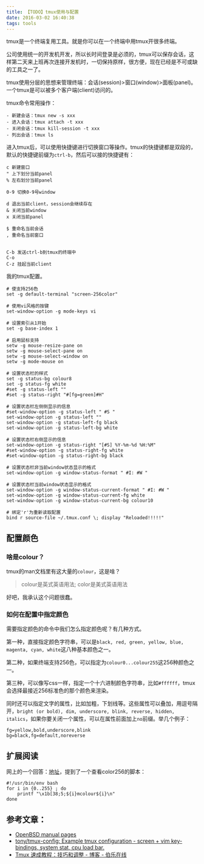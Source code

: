 ```yaml
---
title: 【TODO】tmux使用与配置
date: 2016-03-02 16:40:38
tags: tools
---
```


tmux是一个终端复用工具。就是你可以在一个终端中用tmux开很多终端。

公司使用统一的开发机开发，所以长时间登录是必须的，tmux可以保存会话，这样第二天来上班再次连接开发机时，一切保持原样，很方便，现在已经是不可或缺的工具之一了。

tmux使用分层的思想来管理终端：会话(session)>窗口(window)>面板(panel)。一个tmux是可以被多个客户端(client)访问的。

tmux命令常用操作：

```
- 新建会话：tmux new -s xxx
- 进入会话：tmux attach -t xxx
- 关闭会话：tmux kill-session -t xxx
- 列出会话：tmux ls
```

进入tmux后，可以使用快捷键进行切换窗口等操作。tmux的快捷键都是双段的，默认的快捷键前缀为`ctrl-b`，然后可以接的快捷键有：

```
c 新建窗口
" 上下划分当前panel
% 左右划分当前panel

0-9 切换0-9号window

d 退出当前client，session会继续存在
& 关闭当前window
x 关闭当前panel

$ 重命名当前会话
, 重命名当前窗口


C-b 发送ctrl-b到tmux的终端中
C-o
C-z 挂起当前client

```



我的tmux配置。

```
# 使支持256色
set -g default-terminal "screen-256color"

# 使用vi风格的按键
set-window-option -g mode-keys vi

# 设置索引从1开始
set -g base-index 1

# 启用鼠标支持
setw -g mouse-resize-pane on
setw -g mouse-select-pane on
setw -g mouse-select-window on
setw -g mode-mouse on

# 设置状态栏的样式
set -g status-bg colour8
set -g status-fg white
#set -g status-left ""
#set -g status-right "#[fg=green]#H"

# 设置状态栏左侧侧显示的信息
#set-window-option -g status-left " #S "
set-window-option -g status-left ""
set-window-option -g status-left-fg black
set-window-option -g status-left-bg white

# 设置状态栏右侧显示的信息
set-window-option -g status-right "[#S] %Y-%m-%d %H:%M"
#set-window-option -g status-right-fg white
#set-window-option -g status-right-bg black

# 设置状态栏非当前window状态显示的格式
set-window-option -g window-status-format " #I: #W "

# 设置状态栏当前window状态显示的格式
set-window-option -g window-status-current-format " #I: #W "
set-window-option -g window-status-current-fg white
set-window-option -g window-status-current-bg colour10

# 绑定'r'为重新读取配置
bind r source-file ~/.tmux.conf \; display "Reloaded!!!!!"
```

## 配置颜色
### 啥是colour？
tmux的man文档里有这大量的`colour`，这是啥？

> colour是英式英语用法; color是美式英语用法

好吧，我承认这个问题很蠢。

### 如何在配置中指定颜色
需要指定颜色的命令中我们怎么指定颜色呢？有几种方式。

第一种，直接指定颜色字符串，可以是`black, red, green, yellow, blue, magenta, cyan, white`这八种基本颜色之一。

第二种，如果终端支持256色，可以指定为`colour0...colour255`这256种颜色之一。

第三种，可以像写css一样，指定一个十六进制颜色字符串，比如`#ffffff`，tmux会选择最接近256标准色的那个颜色来渲染。

同时还可以指定文字的属性，比如加粗，下划线等。这些属性可以叠加，用逗号隔开，`bright (or bold), dim, underscore, blink, reverse, hidden, italics`，如果你要关闭一个属性，可以在属性前面加上`no`前缀。举几个例子：

```
fg=yellow,bold,underscore,blink 
bg=black,fg=default,noreverse
```

## 扩展阅读
网上的一个回答：[地址](http://unix.stackexchange.com/a/60969)，提到了一个查看color256的脚本：

```
#!/usr/bin/env bash
for i in {0..255} ; do
    printf "\x1b[38;5;${i}mcolour${i}\n"
done
```


## 参考文章：
- [OpenBSD manual pages](http://www.openbsd.org/cgi-bin/man.cgi/OpenBSD-current/man1/tmux.1?query=tmux&sec=1)
- [tony/tmux-config: Example tmux configuration - screen + vim key-bindings, system stat, cpu load bar.](https://github.com/tony/tmux-config)
- [Tmux 速成教程：技巧和调整 - 博客 - 伯乐在线](http://blog.jobbole.com/87584/)

